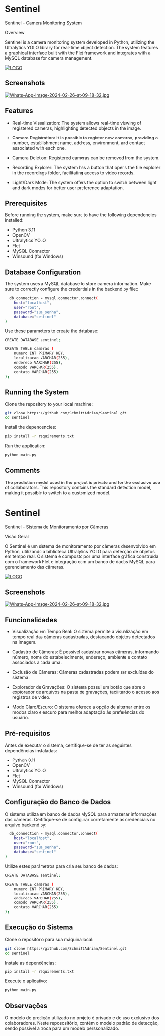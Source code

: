 # Sentinel
Sentinel - Camera Monitoring System

Overview

Sentinel is a camera monitoring system developed in Python, utilizing the Ultralytics YOLO library for real-time object detection. The system features a graphical interface built with the Flet framework and integrates with a MySQL database for camera management.

[![LOGO](https://i.postimg.cc/d0wMzsH6/Whats-App-Image-2024-02-26-at-09-35-59.jpg)](https://postimg.cc/CRP68gVn)

## Screenshots

[![Whats-App-Image-2024-02-26-at-09-18-32.jpg](https://i.postimg.cc/NMSQZpWL/Whats-App-Image-2024-02-26-at-09-18-32.jpg)](https://postimg.cc/yghqZX6z)

## Features

- Real-time Visualization: The system allows real-time viewing of registered cameras, highlighting detected objects in the image.

- Camera Registration: It is possible to register new cameras, providing a number, establishment name, address, environment, and contact associated with each one.

- Camera Deletion: Registered cameras can be removed from the system.

- Recording Explorer: The system has a button that opens the file explorer in the recordings folder, facilitating access to video records.

- Light/Dark Mode: The system offers the option to switch between light and dark modes for better user preference adaptation.

## Prerequisites

Before running the system, make sure to have the following dependencies installed:

- Python 3.11
- OpenCV
- Ultralytics YOLO
- Flet
- MySQL Connector
- Winsound (for Windows)

## Database Configuration

The system uses a MySQL database to store camera information. Make sure to correctly configure the credentials in the backend.py file::

```bash
  db_connection = mysql.connector.connect(
    host="localhost",
    user="root",
    password="sua_senha",
    database="sentinel"
)
```
Use these parameters to create the database:
```bash
CREATE DATABASE sentinel;

CREATE TABLE cameras (
    numero INT PRIMARY KEY,
    localizacao VARCHAR(255),
    endereco VARCHAR(255),
    comodo VARCHAR(255),
    contato VARCHAR(255)
);
```
## Running the System
Clone the repository to your local machine:

```bash
git clone https://github.com/SchmittAdrian/Sentinel.git
cd sentinel
```
Install the dependencies:
```bash
pip install -r requirements.txt
```

Run the application:
```bash
python main.py
```

## Comments

The prediction model used in the project is private and for the exclusive use of collaborators. This repository contains the standard detection model, making it possible to switch to a customized model.

# Sentinel
Sentinel - Sistema de Monitoramento por Câmeras

Visão Geral

O Sentinel é um sistema de monitoramento por câmeras desenvolvido em Python, utilizando a biblioteca Ultralytics YOLO para detecção de objetos em tempo real. O sistema é composto por uma interface gráfica construída com o framework Flet e integração com um banco de dados MySQL para gerenciamento das câmeras.

[![LOGO](https://i.postimg.cc/d0wMzsH6/Whats-App-Image-2024-02-26-at-09-35-59.jpg)](https://postimg.cc/CRP68gVn)

## Screenshots

[![Whats-App-Image-2024-02-26-at-09-18-32.jpg](https://i.postimg.cc/NMSQZpWL/Whats-App-Image-2024-02-26-at-09-18-32.jpg)](https://postimg.cc/yghqZX6z)

## Funcionalidades

- Visualização em Tempo Real: O sistema permite a visualização em tempo real das câmeras cadastradas, destacando objetos detectados na imagem.

- Cadastro de Câmeras: É possível cadastrar novas câmeras, informando número, nome do estabelecimento, endereço, ambiente e contato associados a cada uma.

- Exclusão de Câmeras: Câmeras cadastradas podem ser excluídas do sistema.

- Explorador de Gravações: O sistema possui um botão que abre o explorador de arquivos na pasta de gravações, facilitando o acesso aos registros de vídeo.

- Modo Claro/Escuro: O sistema oferece a opção de alternar entre os modos claro e escuro para melhor adaptação às preferências do usuário.

## Pré-requisitos

Antes de executar o sistema, certifique-se de ter as seguintes dependências instaladas:

- Python 3.11
- OpenCV
- Ultralytics YOLO
- Flet
- MySQL Connector
- Winsound (for Windows)

## Configuração do Banco de Dados

O sistema utiliza um banco de dados MySQL para armazenar informações das câmeras. Certifique-se de configurar corretamente as credenciais no arquivo backend.py:

```bash
  db_connection = mysql.connector.connect(
    host="localhost",
    user="root",
    password="sua_senha",
    database="sentinel"
)
```
Utilize estes parâmetros para cria seu banco de dados:
```bash
CREATE DATABASE sentinel;

CREATE TABLE cameras (
    numero INT PRIMARY KEY,
    localizacao VARCHAR(255),
    endereco VARCHAR(255),
    comodo VARCHAR(255),
    contato VARCHAR(255)
);
```
## Execução do Sistema
Clone o repositório para sua máquina local:

```bash
git clone https://github.com/SchmittAdrian/Sentinel.git
cd sentinel
```
Instale as dependências:
```bash
pip install -r requirements.txt
```

Execute o aplicativo:
```bash
python main.py
```

## Observações

O modelo de predição utilizado no projeto é privado e de uso exclusivo dos colaboradores. Neste reposositório, contém o modelo padrão de detecção, sendo possível a troca para um modelo perssonalizado. 
